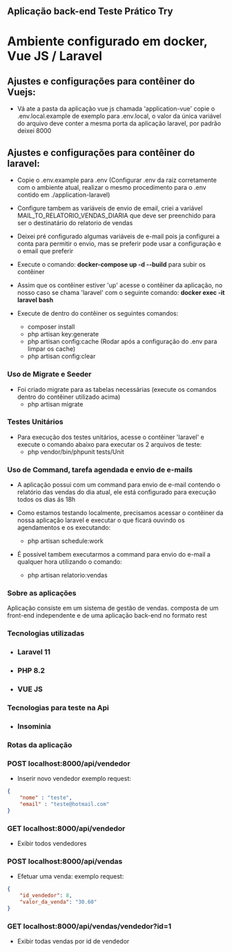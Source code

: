 ## Aplicação back-end Teste Prático Try

# Ambiente configurado em docker, Vue JS / Laravel

## Ajustes e configurações para contêiner do Vuejs:
- Vá ate a pasta da aplicação vue js chamada 'application-vue' copie o .env.local.example de exemplo para .env.local, o valor da única variável do arquivo deve conter a mesma porta da aplicação laravel, por padrão deixei 8000

## Ajustes e configurações para contêiner do laravel:

- Copie o .env.example para .env (Configurar .env da raiz corretamente com o ambiente atual, realizar o mesmo procedimento para o .env contido em ./application-laravel)
- Configure tambem as variáveis de envio de email, criei a variável MAIL_TO_RELATORIO_VENDAS_DIARIA que deve ser preenchido para ser o destinatário do relatorio de vendas
- Deixei pré configurado algumas variáveis de e-mail pois ja configurei a conta para permitir o envio, mas se preferir pode usar a configuração e o email que preferir
- Execute o comando: **docker-compose up -d --build** para subir os contêiner
- Assim que os contêiner estiver 'up' acesse o contêiner da aplicação, no nosso caso se chama 'laravel' com o seguinte comando:  **docker exec -it laravel bash**
- Execute de dentro do contêiner os seguintes comandos:

  - composer install
  - php artisan key:generate
  - php artisan config:cache (Rodar após a configuração do .env para limpar os cache)
  - php artisan config:clear

### Uso de Migrate e Seeder

- Foi criado migrate para as tabelas necessárias (execute os comandos dentro do contêiner utilizado acima)
  - php artisan migrate

### Testes Unitários

- Para execução dos testes unitários, acesse o contêiner 'laravel' e execute o comando abaixo para executar os 2 arquivos de teste:
  - php vendor/bin/phpunit tests/Unit

### Uso de Command, tarefa agendada e envio de e-mails
- A aplicação possui com um command para envio de e-mail contendo o relatório das vendas do dia atual, ele está configurado para execução todos os dias ás 18h

 - Como estamos testando localmente, precisamos acessar o contêiner da nossa aplicação laravel e executar o que ficará ouvindo os agendamentos e os executando:
   - php artisan schedule:work

- É possivel tambem executarmos a command para envio do e-mail a qualquer hora utilizando o comando:
  - php artisan relatorio:vendas

### Sobre as aplicações

Aplicação consiste em um sistema de gestão de vendas. composta de um front-end independente e de uma aplicação back-end no formato rest

### Tecnologias utilizadas

- ### Laravel 11
- ### PHP 8.2
- ### VUE JS

### Tecnologias para teste na Api

- ### Insominia

### Rotas da aplicação

### POST localhost:8000/api/vendedor

- Inserir novo vendedor
  exemplo request:

```json
{
	"nome" : "teste",
	"email" : "teste@hotmail.com"
}
```
### GET localhost:8000/api/vendedor

- Exibir todos vendedores

### POST localhost:8000/api/vendas

- Efetuar uma venda:
  exemplo request:

```json
{
	"id_vendedor": 8,
	"valor_da_venda": "30.60"
}
```
### GET localhost:8000/api/vendas/vendedor?id=1

- Exibir todas vendas por id de vendedor
